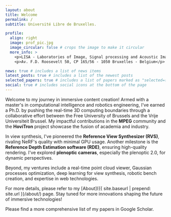 ```yaml
---
layout: about
title: Welcome
permalink: /
subtitle: Université Libre de Bruxelles.

profile:
  align: right
  image: prof_pic.jpg
  image_circular: false # crops the image to make it circular
  more_info: >
    <p>LISA - Laboratories of Image, Signal processing and Acoustic Image Research Unit</p>
    <p>Av. F.D. Roosevelt 50, CP 165/56 - 1050 Bruxelles - Belgium</p>

news: true # includes a list of news items
latest_posts: true # includes a list of the newest posts
selected_papers: true # includes a list of papers marked as "selected={true}"
social: true # includes social icons at the bottom of the page
---
```


Welcome to my journey in immersive content creation! Armed with a master's in computational intelligence and robotics engineering, I've earned a Ph.D. by pushing the real-time 3D computing boundaries through a collaborative effort between the Free University of Brussels and the Vrije Universiteit Brussel. My impactful contributions in the **MPEG** community and the **HoviTron** project showcase the fusion of academia and industry.

In view synthesis, I've pioneered the **Reference View Synthesizer (RVS)**, rivaling NeRF's quality with minimal GPU usage. Another milestone is the **Reference Depth Estimation software (RDE)**, ensuring high-quality rendering. I've explored **plenoptic cameras**, especially the plenoptic 2.0, for dynamic perspectives.

Beyond, my ventures include a real-time point cloud viewer, Gaussian processes optimization, deep learning for view synthesis, robotic bench creation, and expertise in web technologies.

For more details, please refer to my [About]({{ site.baseurl | prepend: site.url }}/about/) page. Stay tuned for more innovations shaping the future of immersive technologies!

Please find a more comprehensive list of my papers in Google Scholar.
